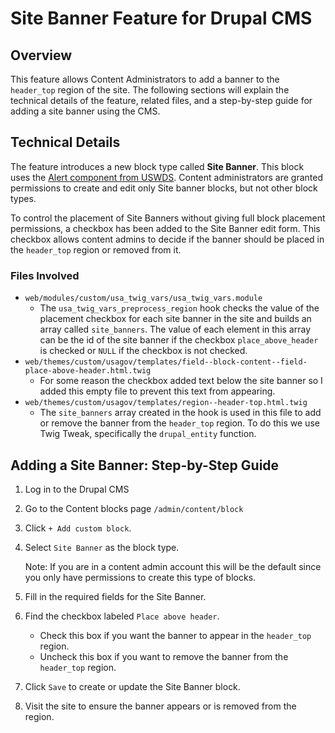 # Site Banner Feature for Drupal CMS

## Overview
This feature allows Content Administrators to add a banner to the `header_top` region of the site. The following sections will explain the technical details of the feature, related files, and a step-by-step guide for adding a site banner using the CMS.

## Technical Details

The feature introduces a new block type called **Site Banner**. This block uses the [Alert component from USWDS](https://designsystem.digital.gov/components/alert/). Content administrators are granted permissions to create and edit only Site banner blocks, but not other block types.

To control the placement of Site Banners without giving full block placement permissions, a checkbox has been added to the Site Banner edit form. This checkbox allows content admins to decide if the banner should be placed in the `header_top` region or removed from it.

### Files Involved
- `web/modules/custom/usa_twig_vars/usa_twig_vars.module`
  - The `usa_twig_vars_preprocess_region` hook checks the value of the placement checkbox for each site banner in the site and builds an array called `site_banners`. The value of each element in this array can be the id of the site banner if the checkbox `place_above_header` is checked or `NULL` if the checkbox is not checked.
- `web/themes/custom/usagov/templates/field--block-content--field-place-above-header.html.twig`
  - For some reason the checkbox added text below the site banner so I added this empty file to prevent this text from appearing.
- `web/themes/custom/usagov/templates/region--header-top.html.twig`
  - The `site_banners` array created in the hook is used in this file to add or remove the banner from the `header_top` region. To do this we use Twig Tweak, specifically the `drupal_entity` function.

## Adding a Site Banner: Step-by-Step Guide

1. Log in to the Drupal CMS
2. Go to the Content blocks page `/admin/content/block`
3. Click `+ Add custom block`.
4. Select `Site Banner` as the block type.

   Note: If you are in a content admin account this will be the default since you only have permissions to create this type of blocks.
5. Fill in the required fields for the Site Banner.
6. Find the checkbox labeled `Place above header`.
   - Check this box if you want the banner to appear in the `header_top` region.
   - Uncheck this box if you want to remove the banner from the `header_top` region.
7. Click `Save` to create or update the Site Banner block.
8. Visit the site to ensure the banner appears or is removed from the region.
